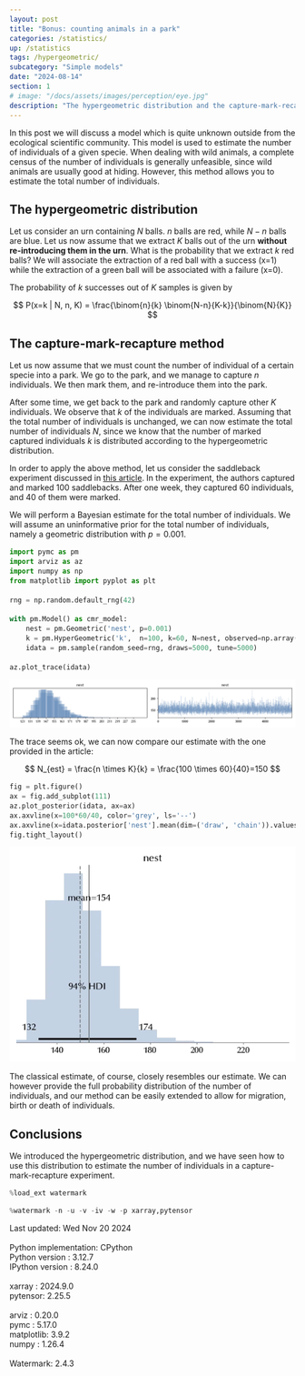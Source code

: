 ```yaml
---
layout: post
title: "Bonus: counting animals in a park"
categories: /statistics/
up: /statistics
tags: /hypergeometric/
subcategory: "Simple models"
date: "2024-08-14"
section: 1
# image: "/docs/assets/images/perception/eye.jpg"
description: "The hypergeometric distribution and the capture-mark-recapture method"
---
```


In this post we will discuss a model which is quite unknown outside
from the ecological scientific community.
This model is used to estimate the number of individuals of a given specie.
When dealing with wild animals, a complete census of the number of individuals
is generally unfeasible, since wild animals are usually good at hiding.
However, this method allows you to estimate the total number of individuals.

## The hypergeometric distribution

Let us consider an urn containing $N$ balls. $n$ balls are red, while
$N-n$ balls are blue.
Let us now assume that we extract $K$ balls out of the urn **without
re-introducing them in the urn**.
What is the probability that we extract $k$ red balls?
We will associate the extraction of a red ball with a success (x=1)
while the extraction of a green ball will be associated with a failure (x=0).

The probability of $k$ successes out of $K$ samples is given by

$$
P(x=k | N, n, K) = \frac{\binom{n}{k} \binom{N-n}{K-k}}{\binom{N}{K}}
$$

## The capture-mark-recapture method

Let us now assume that we must count the number of individual of a certain
specie into a park.
We go to the park, and we manage to capture $n$ individuals.
We then mark them, and re-introduce them into the park.

After some time, we get back to the park and randomly capture other $K$ individuals.
We observe that $k$ of the individuals are marked.
Assuming that the total number of individuals is unchanged, we can now
estimate the total number of individuals $N$,
since we know that the number of marked captured individuals $k$
is distributed according to the hypergeometric distribution.

In order to apply the above method, let us consider the saddleback experiment
discussed in [this article](https://www.doc.govt.nz/documents/science-and-technical/docts28a.pdf).
In the experiment, the authors
captured and marked 100 saddlebacks. After one week,
they captured 60 individuals, and 40 of them were marked.

We will perform a Bayesian estimate for the total number of individuals.
We will assume an uninformative prior for the total number of
individuals, namely a geometric distribution with $p=0.001$.

```python
import pymc as pm
import arviz as az
import numpy as np
from matplotlib import pyplot as plt

rng = np.random.default_rng(42)

with pm.Model() as cmr_model:
    nest = pm.Geometric('nest', p=0.001)
    k = pm.HyperGeometric('k',  n=100, k=60, N=nest, observed=np.array([40]))
    idata = pm.sample(random_seed=rng, draws=5000, tune=5000)

az.plot_trace(idata)
```

![](/docs/assets/images/statistics/hypergeom/trace.webp)

The trace seems ok, we can now compare our estimate with the one provided in the
article:

$$
N_{est} = \frac{n \times K}{k} = \frac{100 \times 60}{40}=150
$$

```python
fig = plt.figure()
ax = fig.add_subplot(111)
az.plot_posterior(idata, ax=ax)
ax.axvline(x=100*60/40, color='grey', ls='--')
ax.axvline(x=idata.posterior['nest'].mean(dim=('draw', 'chain')).values, color='grey')
fig.tight_layout()
```

![](/docs/assets/images/statistics/hypergeom/estimate.webp)

The classical estimate, of course, closely resembles our estimate. We can
however provide the full probability distribution of the number of individuals,
and our method can be easily extended to allow for migration, birth or death
of individuals.

## Conclusions
We introduced the hypergeometric distribution, and we have seen how
to use this distribution to estimate the number of individuals 
in a capture-mark-recapture experiment.

```python
%load_ext watermark
```

```python
%watermark -n -u -v -iv -w -p xarray,pytensor
```

<div class="code">
Last updated: Wed Nov 20 2024
<br>

<br>
Python implementation: CPython
<br>
Python version       : 3.12.7
<br>
IPython version      : 8.24.0
<br>

<br>
xarray  : 2024.9.0
<br>
pytensor: 2.25.5
<br>

<br>
arviz     : 0.20.0
<br>
pymc      : 5.17.0
<br>
matplotlib: 3.9.2
<br>
numpy     : 1.26.4
<br>

<br>
Watermark: 2.4.3
<br>
</div>